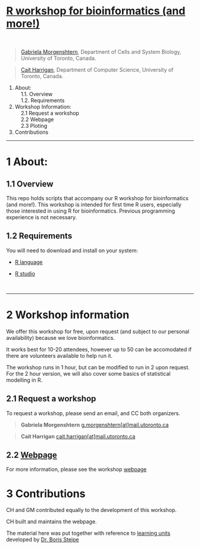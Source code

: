 # [R workshop for bioinformatics (and more!)](https://harrig12.github.io/lil-bioinf/)

&nbsp;

> [Gabriela Morgenshtern](https://orcid.org/0000-0003-4762-8797), Department of Cells and System Biology, University of Toronto, Canada. 

> [Cait Harrigan](https://orcid.org/0000-0002-9243-9648), Department of Computer Science, University of Toronto, Canada.


<!-- TOCbelow -->
1. About:<br/>
&nbsp;&nbsp;&nbsp;&nbsp;1.1. Overview <br/>
&nbsp;&nbsp;&nbsp;&nbsp;1.2. Requirements <br/>
2. Workshop Information:<br/>
&nbsp;&nbsp;&nbsp;&nbsp;2.1 Request a workshop <br/>
&nbsp;&nbsp;&nbsp;&nbsp;2.2 Webpage <br/>
&nbsp;&nbsp;&nbsp;&nbsp;2.3 Ploting <br/>
3. Contributions<br/>
<!-- TOCabove -->

----


# 1 About:

## 1.1 Overview
This repo holds scripts that accompany our R workshop for bioinformatics (and more!). This workshop is intended for first time R users, especially those interested in using R for bioinformatics. Previous programming experience is not necessary. 
&nbsp;

## 1.2 Requirements

You will need to download and install on your system:

- [R language](http://cran.utstat.utoronto.ca/)

- [R studio](https://rstudio.com/products/rstudio/download/#download)

&nbsp;

----

# 2 Workshop information
We offer this workshop for free, upon request (and subject to our personal availability) because we love bioinformatics.

It works best for 10-20 attendees, however up to 50 can be accomodated if there are volunteers available to help run it.

The workshop runs in 1 hour, but can be modified to run in 2 upon request. For the 2 hour version, we will also cover some basics of statistical modelling in R. 

## 2.1 Request a workshop
To request a workshop, please send an email, and CC both organizers.
> **Gabriela Morgenshtern** [g.morgenshtern[at]mail.utoronto.ca]()

> **Cait Harrigan** [cait.harrigan[at]mail.utoronto.ca]()

## 2.2 [Webpage](https://harrig12.github.io/lil-bioinf/)
For more information, please see the workshop [webpage](https://harrig12.github.io/lil-bioinf/)

# 3 Contributions

CH and GM contributed equally to the development of this workshop.

CH built and maintains the webpage.

The material here was put together with reference to [learning units](http://steipe.biochemistry.utoronto.ca/abc/assets/ABC-units_map.svg) developed by [Dr. Boris Steipe](http://biochemistry.utoronto.ca/person/boris-steipe/)


&nbsp;

<!-- END -->


